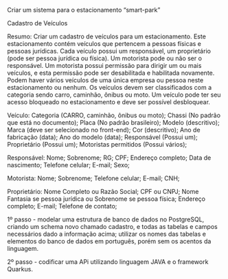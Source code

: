 Criar um sistema para o estacionamento “smart-park” 

Cadastro de Veículos

Resumo: Criar um cadastro de veículos para um estacionamento. Este estacionamento contém veículos que pertencem a pessoas físicas e pessoas jurídicas. Cada veículo possui um responsável, um proprietário (pode ser pessoa jurídica ou física). Um motorista pode ou não ser o responsável. Um motorista possui permissão para dirigir um ou mais veículos, e esta permissão pode ser desabilitada e habilitada novamente. Podem haver vários veículos de uma única empresa ou pessoa  neste estacionamento ou nenhum. Os veículos devem ser classificados com a categoria sendo carro, caminhão, ônibus ou moto. Um veículo pode ter seu acesso bloqueado no estacionamento e deve ser possível desbloquear.

Veículo:
Categoria (CARRO, caminhão, ônibus ou moto);
Chassi (No padrão que está no documento);
Placa (No padrão brasileiro);
Modelo (descritivo);
Marca (deve ser selecionado no front-end);
Cor (descritivo);
Ano de fabricação (data);
Ano do modelo (data);
Responsável (Possui um);
Proprietário (Possui um);
Motoristas permitidos (Possui vários);

Responsável:
Nome;
Sobrenome;
RG;
CPF;
Endereço completo;
Data de nascimento;
Telefone celular;
E-mail;
Sexo;

Motorista:
Nome;
Sobrenome;
Telefone celular;
E-mail;
CNH;

Proprietário:
Nome Completo ou Razão Social;
CPF ou CNPJ;
Nome Fantasia se pessoa jurídica ou Sobrenome se pessoa física;
Endereço completo;
E-mail;
Telefone de contato;


1º passo - modelar uma estrutura de banco de dados no PostgreSQL, criando um schema novo chamado cadastro, e todas as tabelas e campos necessários dado a informação acima; utilizar os nomes das tabelas e elementos do banco de dados em português, porém sem os acentos da linguagem.

2º passo - codificar uma APi utilizando linguagem JAVA e o framework Quarkus.
	
